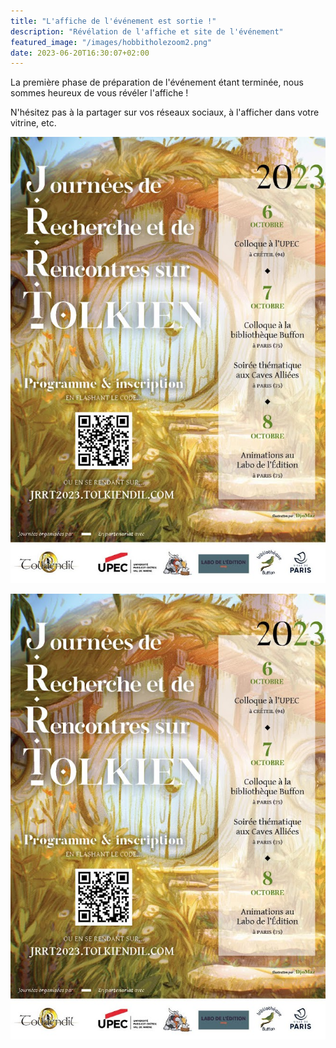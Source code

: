 ```yaml
---
title: "L'affiche de l'événement est sortie !"
description: "Révélation de l'affiche et site de l'événement"
featured_image: "/images/hobbitholezoom2.png"
date: 2023-06-20T16:30:07+02:00
---
```


La première phase de préparation de l'événement étant terminée, nous sommes heureux de vous révéler l'affiche ! 

N'hésitez pas à la partager sur vos réseaux sociaux, à l'afficher dans votre vitrine, etc.

![Affiche](static/images/Affiche.jpg)

<img src="static/images/Affiche.jpg"/>


